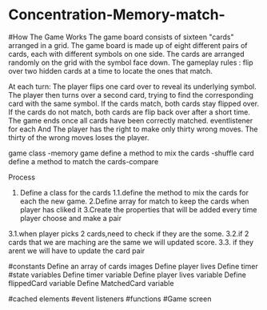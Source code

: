 # Concentration-Memory-match-
#How The Game Works
The game board consists of sixteen "cards" arranged in a grid. The game board is made up of eight different pairs of cards, each with different symbols on one side. The cards are arranged randomly on the grid with the symbol face down. The gameplay rules : flip over two hidden cards at a time to locate the ones that match.

At each turn:
The player flips one card over to reveal its underlying symbol.
The player then turns over a second card, trying to find the corresponding card with the same symbol.
If the cards match, both cards stay flipped over.
If the cards do not match, both cards are flip back over after a short time.
The game ends once all cards have been correctly matched.
eventlistener for each
And The player has the right to make only thirty wrong moves. The thirty of the wrong moves loses the player.

game class -memory game
define a method to mix the cards -shuffle card
define a method to match the cards-compare

Process 
1. Define a class for the cards 
1.1.define the method to mix the cards  for each the new game.
2.Define array for match to keep the cards when player has cliked it
3.Create the properties that will be added every time player choose and make a pair

3.1.when player picks 2 cards,need to check if they are the some.
3.2.if 2 cards that we are maching are the same we will updated score.
3.3. if they arent we will have to update the card pair 



#constants 
Define an array of cards images
Define player lives
Define timer
#state variables 
Define timer variable
Define player lives variable
Define flippedCard variable
Define MatchedCard variable

#cached elements 
#event listeners 
#functions 
#Game screen
